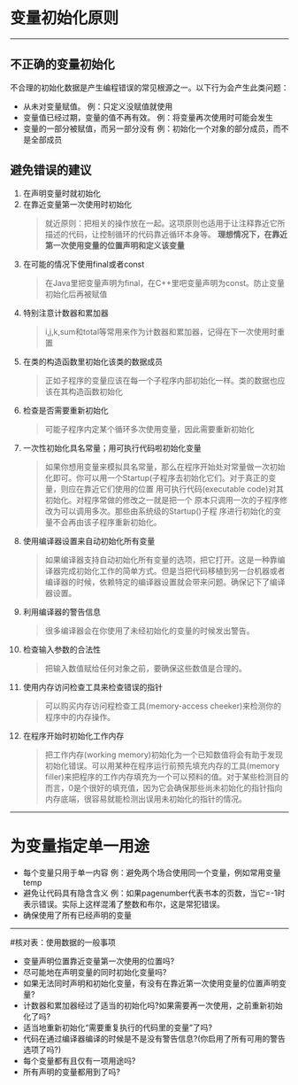 # 变量初始化原则
***

## 不正确的变量初始化  
不合理的初始化数据是产生编程错误的常见根源之一。以下行为会产生此类问题：
- 从未对变量赋值。
  例：只定义没赋值就使用
- 变量值已经过期，变量的值不再有效。
  例：将变量再次使用时可能会发生
- 变量的一部分被赋值，而另一部分没有
  例：初始化一个对象的部分成员，而不是全部成员

## 避免错误的建议
1. 在声明变量时就初始化
2. 在靠近变量第一次使用时初始化
   >就近原则：把相关的操作放在一起。这项原则也适用于让注释靠近它所描述的代码，让控制循环的代码靠近循环本身等。
   **理想情况下，在靠近第一次使用变量的位置声明和定义该变量**
3. 在可能的情况下使用final或者const
    >在Java里把变量声明为final，在C++里吧变量声明为const。防止变量初始化后再被赋值
4. 特别注意计数器和累加器
    >i,j,k,sum和total等常用来作为计数器和累加器，记得在下一次使用时重置
5. 在类的构造函数里初始化该类的数据成员
    >正如子程序的变量应该在每一个子程序内部初始化一样。类的数据也应该在其构造函数初始化
6. 检查是否需要重新初始化
    >可能子程序内定某个循环多次使用变量，因此需要重新初始化
7. 一次性初始化具名常量；用可执行代码啦初始化变量
    >如果你想用变量来模拟具名常量，那么在程序开始处对常量做一次初始化即可。你可以用一个Startup(子程序去初始化它们。对于真正的变量，则应在靠近它们使用的位置
    用可执行代码(executable code)对其初始化。对程序常做的修改之一就是把一个
    原本只调用一次的子程序修改为可以调用多次。那些由系统级的Startup()子程
    序进行初始化的变量不会再由该子程序重新初始化。
8. 使用编译器设置来自动初始化所有变量
    >如果编译器支持自动初始化所有变量的选项，把它打开。这是一种靠编译器完成初始化工作的简单方式。但是当把代码移植到另一台机器或者编译器的时候，依赖特定的编译器设置就会带来问题。确保记下了编译器设置。
9. 利用编译器的警告信息
    >很多编译器会在你使用了未经初始化的变量的时候发出警告。
10. 检查输入参数的合法性
    >把输入数值赋给任何对象之前，要确保这些数值是合理的。
11. 使用内存访问检查工具来检查错误的指针
    >可以购买内存访问程检查工具(memory-access cheeker)来检测你的程序中的内存操作。
12. 在程序开始时初始化工作内存
    >把工作内存(working memory)初始化为一个已知数值将会有助于发现初始化错误。可以用某种在程序运行前预先填充内存的工具(memory filler)来把程序的工作内存填充为一个可以预料的值。对于某些检测目的而言，0是个很好的填充值，因为它会确保那些尚未初始化的指针指向内存底端，很容易就能检测出误用未初始化的指针的情况。


****
# 为变量指定单一用途
- 每个变量只用于单一内容
  例：避免两个场合使用同一个变量，例如常用变量temp 
- 避免让代码具有隐含含义
  例：如果pagenumber代表书本的页数，当它=-1时表示错误。实际上这样混淆了整数和布尔，这是常犯错误。
- 确保使用了所有已经声明的变量

****
#核对表：使用数据的一般事项
- 变量声明位置靠近变量第一次使用的位置吗?
- 尽可能地在声明变量的同时初始化变量吗?
- 如果无法同时声明和初始化变量，有没有在靠近第一次使用变量的位置声明变量?
- 计数器和累加器经过了适当的初始化吗?如果需要再一次使用，之前重新初始化了吗?
- 适当地重新初始化“需要重复执行的代码里的变量”了吗?
- 代码在通过编译器编译的时候是不是没有警告信息?(你启用了所有可用的警告选项了吗?)
- 每个变量都有且仅有一项用途吗?
- 所有声明的变量都用到了吗?